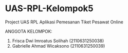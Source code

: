 # UAS-RPL-Kelompok5
Project UAS RPL Aplikasi Pemesanan Tiket Pesawat Online

ANGGOTA KELOMPOK:
1. Frisca Dwi Imroatus Solihah (2110631250038)
2. Gabrielle Ahmad Wicaksono (2110631250039)
